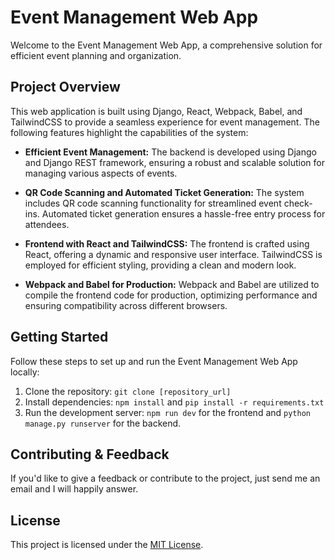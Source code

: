 # Event Management Web App

Welcome to the Event Management Web App, a comprehensive solution for efficient event planning and organization.

## Project Overview

This web application is built using Django, React, Webpack, Babel, and TailwindCSS to provide a seamless experience for event management. The following features highlight the capabilities of the system:

- **Efficient Event Management:** The backend is developed using Django and Django REST framework, ensuring a robust and scalable solution for managing various aspects of events.

- **QR Code Scanning and Automated Ticket Generation:** The system includes QR code scanning functionality for streamlined event check-ins. Automated ticket generation ensures a hassle-free entry process for attendees.

- **Frontend with React and TailwindCSS:** The frontend is crafted using React, offering a dynamic and responsive user interface. TailwindCSS is employed for efficient styling, providing a clean and modern look.

- **Webpack and Babel for Production:** Webpack and Babel are utilized to compile the frontend code for production, optimizing performance and ensuring compatibility across different browsers.

## Getting Started

Follow these steps to set up and run the Event Management Web App locally:

1. Clone the repository: `git clone [repository_url]`
2. Install dependencies: `npm install` and `pip install -r requirements.txt`
3. Run the development server: `npm run dev` for the frontend and `python manage.py runserver` for the backend.

## Contributing & Feedback

If you'd like to give a feedback or contribute to the project, just send me an email and I will happily answer.

## License

This project is licensed under the [MIT License](LICENSE).
